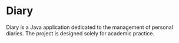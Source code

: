 # Diary
Diary is a Java application dedicated to the management of personal diaries. The project is designed solely for academic practice.
